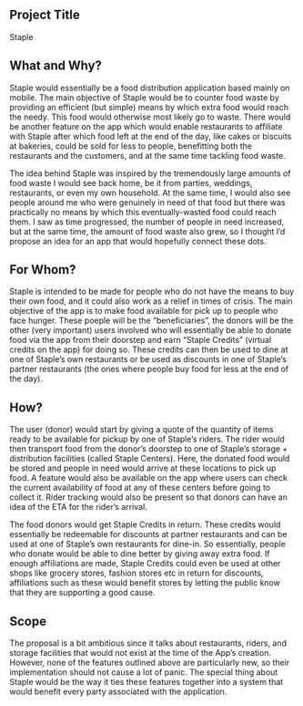 ## Project Title

Staple

## What and Why?

Staple would essentially be a food distribution application based mainly on mobile. The main objective of Staple would be to counter food waste by providing an efficient (but simple) means by which extra food would reach the needy. This food would otherwise most likely go to waste. There would be another feature on the app which would enable restaurants to affiliate with Staple after which food left at the end of the day, like cakes or biscuits at bakeries, could be sold for less to people, benefitting both the restaurants and the customers, and at the same time tackling food waste.

The idea behind Staple was inspired by the tremendously large amounts of food waste I would see back home, be it from parties, weddings, restaurants, or even my own household. At the same time, I would also see people around me who were genuinely in need of that food but there was practically no means by which this eventually-wasted food could reach them. I saw as time progressed, the number of people in need increased, but at the same time, the amount of food waste also grew, so I thought I’d propose an idea for an app that would hopefully connect these dots.


## For Whom?

Staple is intended to be made for people who do not have the means to buy their own food, and it could also work as a relief in times of crisis. The main objective of the app is to make food available for pick up to people who face hunger. These poeple will be the “beneficiaries”, the donors will be the other (very important) users involved who will essentially be able to donate food via the app from their doorstep and earn “Staple Credits” (virtual credits on the app) for doing so. These credits can then be used to dine at one of Staple’s own restaurants or be used as discounts in one of Staple’s partner restaurants (the ones where people buy food for less at the end of the day).


## How?

The user (donor) would start by giving a quote of the quantity of items ready to be available for pickup by one of Staple’s riders. The rider would then transport food from the donor’s doorstep to one of Staple’s storage + distribution facilities (called Staple Centers). Here, the donated food would be stored and people in need would arrive at these locations to pick up food. A feature would also be available on the app where users can check the current availability of food at any of these centers before going to collect it. Rider tracking would also be present so that donors can have an idea of the ETA for the rider’s arrival. 

The food donors would get Staple Credits in return. These credits would essentially be redeemable for discounts at partner restaurants and can be used at one of Staple’s own restaurants for dine-in. So essentially, people who donate would be able to dine better by giving away extra food. If enough affiliations are made, Staple Credits could even be used at other shops like grocery stores, fashion stores etc in return for discounts, affiliations such as these would benefit stores by letting the public know that they are supporting a good cause.


## Scope

The proposal is a bit ambitious since it talks about restaurants, riders, and storage facilities that would not exist at the time of the App’s creation. However, none of the features outlined above are particularly new, so their implementation should not cause a lot of panic. The special thing about Staple would be the way it ties these features together into a system that would benefit every party associated with the application.
